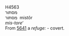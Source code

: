 <body>
  <p>H4563<br>  מסתּור  <br> מִסתּּוֹר  ‎  mistôr  <br><i>mis-tore‘ </i><br>From <a href="h5641.htm">5641</a>  a <i>refuge: - </i>covert.<br></p>
 </body>
